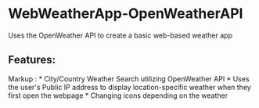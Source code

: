 # WebWeatherApp-OpenWeatherAPI
Uses the OpenWeather API to create a basic web-based weather app

## Features: 
 Markup : * City/Country Weather Search utilizing OpenWeather API
          * Uses the user's Public IP address to display location-specific weather when they first open the webpage 
          * Changing icons depending on the weather
